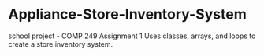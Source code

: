 # Appliance-Store-Inventory-System
school project - COMP 249 Assignment 1
Uses classes, arrays, and loops to create a store inventory system.
